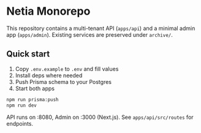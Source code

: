 # Netia Monorepo

This repository contains a multi-tenant API (`apps/api`) and a minimal admin app (`apps/admin`). Existing services are preserved under `archive/`.

## Quick start

1. Copy `.env.example` to `.env` and fill values
2. Install deps where needed
3. Push Prisma schema to your Postgres
4. Start both apps

```bash
npm run prisma:push
npm run dev
```

API runs on :8080, Admin on :3000 (Next.js). See `apps/api/src/routes` for endpoints.
